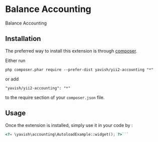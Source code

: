 Balance Accounting
==================
Balance Accounting 

Installation
------------

The preferred way to install this extension is through [composer](http://getcomposer.org/download/).

Either run

```
php composer.phar require --prefer-dist yavish/yii2-accounting "*"
```

or add

```
"yavish/yii2-accounting": "*"
```

to the require section of your `composer.json` file.


Usage
-----

Once the extension is installed, simply use it in your code by  :

```php
<?= \yavish\accounting\AutoloadExample::widget(); ?>```

